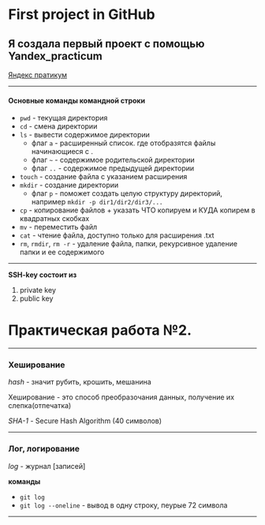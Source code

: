 # First project in GitHub


## Я создала первый проект с помощью Yandex_practicum
[Яндекс пратикум](https://practicum.yandex.ru/trainer/git-basics/lesson/c6b9607c-e8bc-4446-89f9-c74522c3492f/ "Яндекс Практикум")

---
#### Основные команды командной строки
* ```pwd``` - текущая директория
* ```cd``` - смена директории
* ```ls``` - вывести содержимое директории
  * флаг `a` - расширенный список. где отобразятся файлы начинающиеся с .
  * флаг `~` - содержимое родительской директории
  * флаг `..` - содержимое предыдущей директории
* ```touch``` - создание файла с указанием расширения
* ```mkdir``` - создание директории
  * флаг `p` - поможет создать целую структуру директорий, например ```mkdir -p dir1/dir2/dir3/...```
* ```cp``` - копирование файлов + указать ЧТО копируем и КУДА копирем в квадратных скобках
* ```mv``` - переместить файл
* ```cat``` - чтение файла, доступно только для расширения .txt
* ```rm```, ```rmdir```, ```rm -r``` - удаление файла, папки, рекурсивное удаление папки и ее содержимого

---

**SSH-key состоит из**
1. private key
2. public key

# Практическая работа №2.
___
### Хеширование
*hash* - значит рубить, крошить, мешанина

Хеширование - это способ преобразочания данных, получение их слепка(отпечатка)

*SHA-1* - Secure Hash Algorithm (40 символов)

---
### Лог, логирование
*log* - журнал [записей]

__команды__
* `git log`
* `git log --oneline` - вывод в одну строку, пеурые 72 символа

---